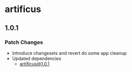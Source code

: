 # artificus

## 1.0.1

### Patch Changes

- Introduce changesets and revert do some app cleanup
- Updated dependencies
  - artificus@1.0.1
